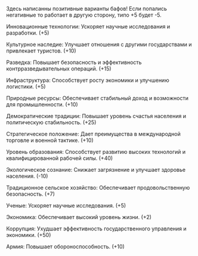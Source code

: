 Здесь написанны позитивные варианты бафов! Если попались негативные то работает в другую сторону, типо +5 будет -5.

Инновационные технологии: Ускоряет научные исследования и разработки. (+5)

Культурное наследие: Улучшает отношения с другими государствами и привлекает туристов. (+10)

Разведка: Повышает безопасность и эффективность контрразведывательных операций. (+15)

Инфраструктура: Способствует росту экономики и улучшению логистики. (+5)

Природные ресурсы: Обеспечивает стабильный доход и возможности для промышленности. (+10)

Демократические традиции: Повышает уровень счастья населения и политическую стабильность. (+25)

Стратегическое положение: Дает преимущества в международной торговле и военной тактике. (+10)

Уровень образования: Способствует развитию высоких технологий и квалифицированной рабочей силы. (+40)

Экологическое сознание: Снижает загрязнение и улучшает здоровье населения. (-10)

Традиционное сельское хозяйство: Обеспечивает продовольственную безопасность. (+7)

Ученые: Ускоряет научные исследования. (+5)

Экономика: Обеспечивает высокий уровень жизни. (+2)

Коррупция: Ухудшает эффективность государственного управления и экономики. (+50)

Армия: Повышает обороноспособность. (+10)
